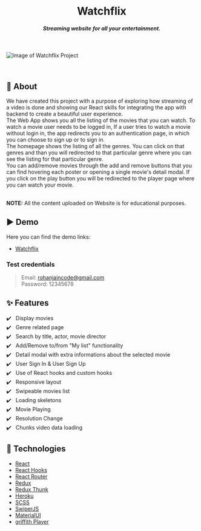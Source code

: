 <h1 align="center">Watchflix</h1>
<h5 align="center">Streaming website for all your entertainment.</h5><br/>

![Image of Watchflix Project](https://d1kii9u1lzlye3.cloudfront.net/assets01/watchflix_ss.png)



<br/>

## 🎯 About

We have created this project with a purpose of exploring how streaming of a video is done and showing our React skills for integrating the app with backend to create a beautiful user experience.
<br/>
The Web App shows you all the listing of the movies that you can watch. To watch a movie user needs to be logged in, If a user tries to watch a movie without login in, the app redirects you to an authentication page, in which you can choose to sign up or to sign in.<br/>
The homepage shows the listing of all the genres. You can click on that genres and than you will redirected to that particular genre where you can see the listing for that particular genre.<br/>
You can add/remove movies through the add and remove buttons that you can find hovering each poster or opening a single movie's detail modal. If you click on the play button you will be redirected to the player page where you can watch your movie.<br/><br/>

**NOTE:** All the content uploaded on Website is for educational purposes.

## ▶️ Demo

Here you can find the demo links:

- [Watchflix](https://watchflix-frontend.herokuapp.com/)

### Test credentials

> Email: rohanjaincode@gmail.com<br/>
> Password: 12345678<br/>

## :sparkles: Features

:heavy_check_mark: &nbsp;&nbsp;Display movies<br />
:heavy_check_mark: &nbsp;&nbsp;Genre related page<br />
:heavy_check_mark: &nbsp;&nbsp;Search by title, actor, movie director<br />
:heavy_check_mark: &nbsp;&nbsp;Add/Remove to/from "My list" functionality<br />
:heavy_check_mark: &nbsp;&nbsp;Detail modal with extra informations about the selected movie<br />
:heavy_check_mark: &nbsp;&nbsp;User Sign In & User Sign Up<br />
:heavy_check_mark: &nbsp;&nbsp;Use of React hooks and custom hooks<br />
:heavy_check_mark: &nbsp;&nbsp;Responsive layout<br />
:heavy_check_mark: &nbsp;&nbsp;Swipeable movies list<br />
:heavy_check_mark: &nbsp;&nbsp;Loading skeletons<br />
:heavy_check_mark: &nbsp;&nbsp;Movie Playing<br />
:heavy_check_mark: &nbsp;&nbsp;Resolution Change<br />
:heavy_check_mark: &nbsp;&nbsp;Chunks video data loading<br />


## :rocket: Technologies

- [React](https://reactjs.org/)
- [React Hooks](https://reactjs.org/docs/hooks-intro.html)
- [React Router](https://reactrouter.com/web/guides/quick-start)
- [Redux](https://redux.js.org/)
- [Redux Thunk](https://github.com/reduxjs/redux-thunk)
- [Heroku](https://www.heroku.com/)
- [SCSS](https://sass-lang.com/)
- [SwiperJS](https://swiperjs.com/react)
- [MaterialUI](https://mui.com/)
- [griffith Player](https://github.com/zhihu/griffith)

